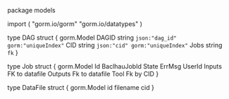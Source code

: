 package models

import (
  "gorm.io/gorm"
  "gorm.io/datatypes"
)

type DAG struct {
	gorm.Model
  DAGID       string `json:"dag_id" gorm:"uniqueIndex"`
  CID string `json:"cid" gorm:"uniqueIndex"`
  Jobs string `fk`
}

type Job struct {
	gorm.Model
  Id
  BaclhauJobId
  State
  ErrMsg
  UserId
  Inputs FK to datafile
  Outputs Fk to datafile
  Tool Fk by CID
}

type DataFile struct {
	gorm.Model
  id
  filename
  cid
}
